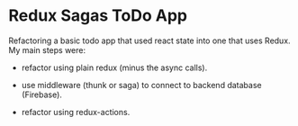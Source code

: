 # Redux Sagas ToDo App

Refactoring a basic todo app that used react state into one that uses Redux. My main steps were:

- refactor using plain redux (minus the async calls).

- use middleware (thunk or saga) to connect to backend database (Firebase).

- refactor using redux-actions.
